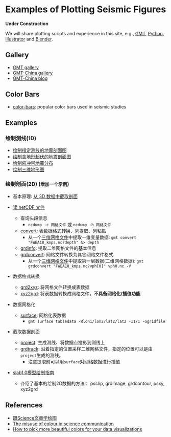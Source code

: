 # Examples of Plotting Seismic Figures

**Under Construction**

We will share plotting scripts and experience in this site, e.g., [GMT](https://www.generic-mapping-tools.org/), [Python](https://matplotlib.org/), [Illustrator](https://www.adobe.com/cn/products/illustrator.html) and [Blender](https://www.blender.org/).


## Gallery

- [GMT gallery](https://docs.generic-mapping-tools.org/latest/gallery.html)
- [GMT-China gallery](https://gmt-china.org/gallery)
- [GMT-China blog](https://gmt-china.org/blog)


## Color Bars

- [color-bars](color-bars): popular color bars used in seismic studies


## Examples

### 绘制测线(1D)

- [绘制指定测线的地震剖面图](https://gmt-china.org/example/ex014/)
- [绘制含地形起伏的地震剖面图](https://gmt-china.org/example/ex019/)
- [绘制俯冲带地震分布](https://gmt-china.org/example/ex026/)
- [绘制三维地形图](https://gmt-china.org/example/ex027/)

### 绘制剖面(2D) (`增加一个示例`)

- 基本原理: [从 3D 数据中截取剖面](https://blog.seisman.info/profile-from-3d-data/)
- [读 netCDF 文件](https://docs.gmt-china.org/5.4/grid/read/)
    - 查询头段信息
        - `ncdump -c 网格文件` 或 `ncdump -h 网格文件`
    - [convert](https://docs.generic-mapping-tools.org/5.4/gmtconvert.html): 表数据格式转换、列提取、列粘贴
        - 从一个[三维网格文件](https://ds.iris.edu/ds/products/emc-fwea18/)中提取一维变量数据: `gmt convert "FWEA18_kmps.nc?depth" &> depth`
    - [grdinfo](https://docs.gmt-china.org/latest/module/grdinfo/?highlight=grdinfo): 提取二维网格文件的基本信息
    - [grdconvert](https://docs.gmt-china.org/latest/module/grdconvert/): 网格文件转换为其它网格文件格式.
        - 从一个[三维网格文件](https://ds.iris.edu/ds/products/emc-fwea18/)中提取第一层数据(二维网格数据): `gmt grdconvert "FWEA18_kmps.nc?vph[0]" vph0.nc -V`
- 数据格式转换
    - [grd2xyz](https://docs.gmt-china.org/5.4/module/grd2xyz/): 将网格文件转换成表数据
    - [xyz2grd](https://docs.gmt-china.org/5.4/module/xyz2grd/?highlight=surface): 将表数据转换成网格文件，**不具备网格化/插值功能**
- 数据网格化
    - [surface](https://docs.generic-mapping-tools.org/5.4/surface.html): 网格化表数据
        - `gmt surface tabledata -Rlon1/lon2/lat2/lat2 -I1/1 -Ggridfile`
- 截取数据剖面
    - [project](https://docs.gmt-china.org/5.4/module/project/): 生成测线、将数据点投影到测线上
    - [grdtrack](https://docs.gmt-china.org/5.4/module/grdtrack/?highlight=grdtrack): 沿着指定的位置采样二维网格文件，指定的位置可以是由`project`生成的测线。
        - 注意提取前可以用`surface`对网格数据进行插值

- [slab1.0模型绘制指南](https://earthquake.usgs.gov/data/slab/SlabInstructions.php)
    - 介绍了基本的绘制2D数据的方法： psclip, grdimage, grdcontour, psxy, xyz2grd

## References

- [跟Science文章学绘图](https://mp.weixin.qq.com/s/8EFdXRbBr3huqZRETcyynQ)
- [The misuse of colour in science communication](https://www.nature.com/articles/s41467-020-19160-7)
- [How to pick more beautiful colors for your data visualizations](https://blog.datawrapper.de/beautifulcolors/)

